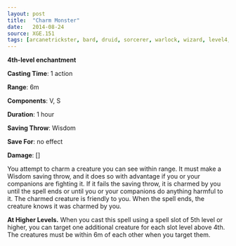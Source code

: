 ```yaml
---
layout: post
title:  "Charm Monster"
date:   2014-08-24
source: XGE.151
tags: [arcanetrickster, bard, druid, sorcerer, warlock, wizard, level4, enchantment]
---
```


**4th-level enchantment**

**Casting Time**: 1 action

**Range**: 6m

**Components**: V, S

**Duration**: 1 hour

**Saving Throw**: Wisdom

**Save For**: no effect

**Damage**: []

You attempt to charm a creature you can see within range. It must make a Wisdom saving throw, and it does so with advantage if you or your companions are fighting it. If it fails the saving throw, it is charmed by you until the spell ends or until you or your companions do anything harmful to it. The charmed creature is friendly to you. When the spell ends, the creature knows it was charmed by you.

**At Higher Levels.** When you cast this spell using a spell slot of 5th level or higher, you can target one additional creature for each slot level above 4th. The creatures must be within 6m of each other when you target them.